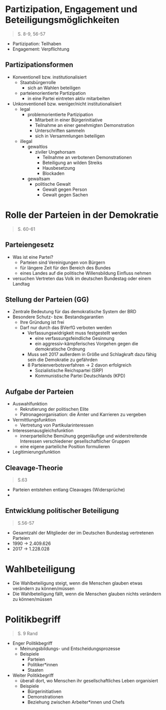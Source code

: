 # Partizipation, Engagement und Beteiligungsmöglichkeiten
> S. 8-9, 56-57
+ Partizipation: Teilhaben
+ Engagement: Verpflichtung
## Partizipationsformen
+ Konventionell bzw. institutionalisiert
	+ Staatsbürgerrolle
		+ sich an Wahlen beteiligen
	+ parteienorientierte Partizipation
		+ in eine Partei eintreten aktiv mitarbeiten
+ Unkonventionell bzw. weniger/nicht institutionalisiert
	+ legal
		+ problemorientierte Partizipation
			+ Mitarbeit in einer Bürgerinitiative
			+ Teilnahme an einer genehmigten Demonstration
			+ Unterschriften sammeln
			+ sich in Versammlungen beteiligen
	+ illegal
		+ gewaltlos
			+ ziviler Ungehorsam
				+ Teilnahme an verbotenen Demonstrationen
				+ Beteiligung an wilden Streiks
				+ Hausbesetzung
				+ Blockaden
		+ gewaltsam
			+ politische Gewalt
				+ Gewalt gegen Person
				+ Gewalt gegen Sachen
# Rolle der Parteien in der Demokratie
> S. 60-61
## Parteiengesetz
+  Was ist eine Partei?
	+ Parteien sind Vereinigungen von Bürgern
	+ für längere Zeit für den Bereich des Bundes
	+ eines Landes auf die politische Willensbildung Einfluss nehmen
+ versuchen Vertreten das Volk im deutschen Bundestag oder einem Landtag
## Stellung der Parteien (GG)
+ Zentrale Bedeutung für das demokratische System der BRD
+ Besondere Schutz- bzw. Bestandsgarantien
	+ Ihre Gründung ist frei
	+ Darf nur durch das BVerfG verboten werden
		+ Verfassungswidrigkeit muss festgestellt werden
			+ eine verfassungsfeindliche Gesinnung
			+ ein aggressiv-kämpferisches Vorgehen gegen die demokratische Ordnung
		+ Muss seit 2017 außerdem in Größe und Schlagkraft dazu fähig sein die Demokratie zu gefährden
		+ 8 Parteienverbotsverfahren -> 2 davon erfolgreich
			+ Sozialistische Reichspartei (SRP)
			+ Kommunistische Partei Deutschlands (KPD)
## Aufgabe der Parteien
+ Auswahlfunktion
	+ Rekrutierung der politischen Elite
	+ Patronageorganisation: die Ämter und Karrieren zu vergeben
+ Vermittlungsfunktion
	+ Vertretung von Partikularinteressen
+ Interessenausgleichsfunktion
	+ innerparteiliche Bemühung gegenläufige und widerstreitende Interessen verschiedener gesellschaftlicher Gruppen
	+ eine eigene parteiliche Position formulieren
+ Legitimierungsfunktion
## Cleavage-Theorie
> S.63
+ Parteien entstehen entlang Cleavages (Widersprüche)
+ 
## Entwicklung politischer Beteiligung
> S.56-57
+ Gesamtzahl der Mitglieder der im Deutschen Bundestag vertretenen Parteien
+ 1990 -> 2.409.626
+ 2017 -> 1.228.028
# Wahlbeteiligung
+ Die Wahlbeteiligung steigt, wenn die Menschen glauben etwas verändern zu können/müssen
+ Die Wahlbeteiligung fällt, wenn die Menschen glauben nichts verändern zu können/müssen
# Politikbegriff
> S. 9 Rand
+ Enger Politikbegriff
	+ Meinungsbildungs- und Entscheidungsprozesse
	+ Beispiele
		+ Parteien
		+ Politiker\*innen
		+ Staaten
+ Weiter Politikbegriff
	+ überall dort, wo Menschen ihr gesellschaftliches Leben organisiert
	+ Beispiele
		+ Bürgerinitiativen
		+ Demonstrationen
		+ Beziehung zwischen Arbeiter\*innen und Chefs